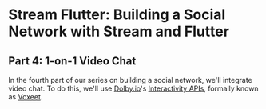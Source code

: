 # Stream Flutter: Building a Social Network with Stream and Flutter
## Part 4: 1-on-1 Video Chat 

In the fourth part of our series on building a social network, we'll integrate video chat. To do this, we'll use [Dolby.io](https://dolby.io)'s [Interactivity APIs](https://dolby.io/products/interactivity-apis), formally known as [Voxeet](https://www.voxeet.com/).